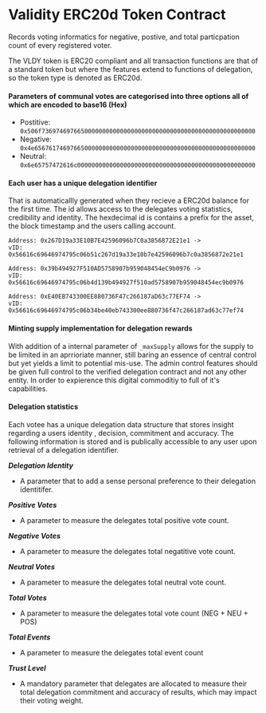 # Validity ERC20d Token Contract
Records voting informatics for negative, postive, and total particpation count of every registered voter. 

The VLDY token is ERC20 compliant and all transaction functions are that of a standard token but where the features extend to functions of delegation, so the token type is denoted as ERC20d. 

#### Parameters of communal votes are categorised into three options all of which are encoded to base16 (Hex)

* Postitive: `0x506f736974697665000000000000000000000000000000000000000000000000`
* Negative: `0x4e65676174697665000000000000000000000000000000000000000000000000`
* Neutral: `0x6e65757472616c00000000000000000000000000000000000000000000000000`

#### Each user has a unique delegation identifier 

That is automaticallly generated when they recieve a ERC20d balance for the first time. The id allows access to the delegates voting statistics, credibility and identity. The hexdecimal id is contains a prefix for the asset, the block timestamp and the users calling account.

```
Address: 0x267D19a33E10B7E42596096b7C0a3856872E21e1 -> 
vID: 0x56616c69646974795c06b51c267d19a33e10b7e42596096b7c0a3856872e21e1

Address: 0x39b494927F510AD5758907b959048454eC9b0976 -> 
vID: 0x56616c69646974795c06b4d139b494927f510ad5758907b959048454ec9b0976

Address: 0xE40EB743300EE880736F47c266187aD63c77EF74 ->
vID: 0x56616c69646974795c06b34be40eb743300ee880736f47c266187ad63c77ef74
```

#### Minting supply implementation for delegation rewards

With addition of a internal parameter of `_maxSupply` allows for the supply to be limited in an aprrioriate manner, still baring an essence of central control but yet yields a limit to potential mis-use. The admin control features should be given full control to the verified delegation contract and not any other entity. In order to expierence this digital commoditiy to full of it's capabilities. 

#### Delegation statistics

Each votee has a unique delegation data structure that stores insight regarding a users identity , decision, commitment and accuracy. The following information is stored and is publically accessible to any user upon retrieval of a delegation identifier. 

***Delegation Identity*** 

* A parameter that to add a sense personal preference to their delegation identitifer. 

***Positive Votes*** 
* A parameter to measure the delegates total positive vote count. 

***Negative Votes***
* A parameter to measure the delegates total negatitive vote count. 

***Neutral Votes*** 
* A parameter to measure the delegates total neutral vote count. 

***Total Votes*** 
* A parameter to measure the delegates total vote count (NEG + NEU + POS)

***Total Events*** 
* A parameter to measure the delegates total event count

***Trust Level*** 
* A mandatory parameter that delegates are allocated to measure their total delegation commitment and accuracy of results, which may impact their voting weight.
